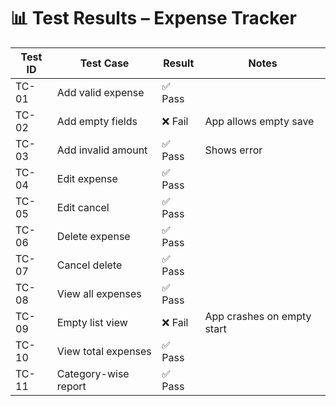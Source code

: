 # 📊 Test Results – Expense Tracker

| Test ID | Test Case | Result | Notes |
|---------|-----------|--------|-------|
| TC-01 | Add valid expense | ✅ Pass | |
| TC-02 | Add empty fields | ❌ Fail | App allows empty save |
| TC-03 | Add invalid amount | ✅ Pass | Shows error |
| TC-04 | Edit expense | ✅ Pass | |
| TC-05 | Edit cancel | ✅ Pass | |
| TC-06 | Delete expense | ✅ Pass | |
| TC-07 | Cancel delete | ✅ Pass | |
| TC-08 | View all expenses | ✅ Pass | |
| TC-09 | Empty list view | ❌ Fail | App crashes on empty start |
| TC-10 | View total expenses | ✅ Pass | |
| TC-11 | Category-wise report | ✅ Pass | |
